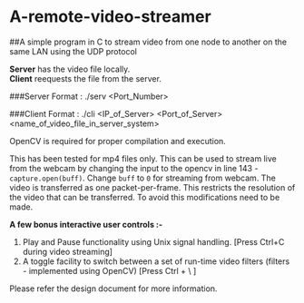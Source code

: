 # A-remote-video-streamer
##A simple program in C to stream video from one node to another on the same LAN using the UDP protocol

**Server** has the video file locally. <br />
**Client** reequests the file from the server.

###Server
Format : ./serv \<Port_Number\>

###Client
Format : ./cli \<IP_of_Server\> \<Port_of_Server\> \<name_of_video_file_in_server_system\>

OpenCV is required for proper compilation and execution.

This has been tested for mp4 files only. This can be used to stream live from the webcam by changing the input to the opencv in line 143 - `capture.open(buff)`. Change `buff` to `0` for streaming from webcam. The video is transferred as one packet-per-frame. This restricts the resolution of the video that can be transferred. To avoid this modifications need to be made. 

**A few bonus interactive user controls :-**

1. Play and Pause functionality using Unix signal handling. [Press Ctrl+C during video streaming]
2. A toggle facility to switch between a set of run-time video filters (filters - implemented using OpenCV) [Press Ctrl + \ ]

Please refer the design document for more information.


